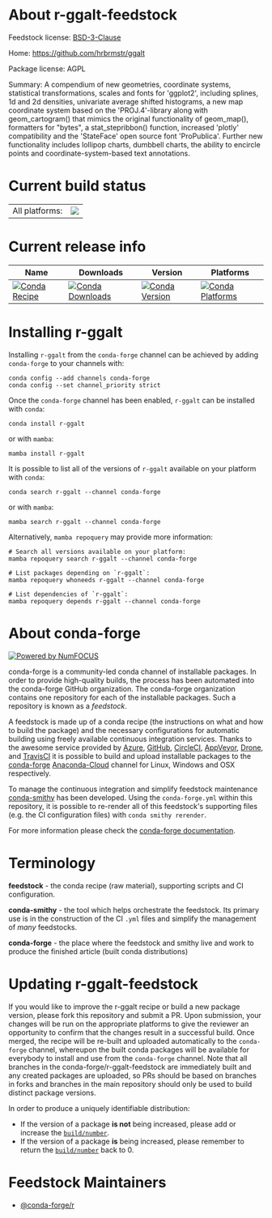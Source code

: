 About r-ggalt-feedstock
=======================

Feedstock license: [BSD-3-Clause](https://github.com/conda-forge/r-ggalt-feedstock/blob/main/LICENSE.txt)

Home: https://github.com/hrbrmstr/ggalt

Package license: AGPL

Summary: A compendium of new geometries, coordinate systems, statistical  transformations, scales and fonts for 'ggplot2', including splines, 1d and 2d densities,  univariate average shifted histograms, a new map coordinate system based on the  'PROJ.4'-library along with geom_cartogram() that mimics the original functionality of  geom_map(), formatters for "bytes", a stat_stepribbon() function, increased 'plotly' compatibility and the 'StateFace' open source font 'ProPublica'. Further new  functionality includes lollipop charts, dumbbell charts, the ability to encircle points and coordinate-system-based text annotations.

Current build status
====================


<table><tr><td>All platforms:</td>
    <td>
      <a href="https://dev.azure.com/conda-forge/feedstock-builds/_build/latest?definitionId=3380&branchName=main">
        <img src="https://dev.azure.com/conda-forge/feedstock-builds/_apis/build/status/r-ggalt-feedstock?branchName=main">
      </a>
    </td>
  </tr>
</table>

Current release info
====================

| Name | Downloads | Version | Platforms |
| --- | --- | --- | --- |
| [![Conda Recipe](https://img.shields.io/badge/recipe-r--ggalt-green.svg)](https://anaconda.org/conda-forge/r-ggalt) | [![Conda Downloads](https://img.shields.io/conda/dn/conda-forge/r-ggalt.svg)](https://anaconda.org/conda-forge/r-ggalt) | [![Conda Version](https://img.shields.io/conda/vn/conda-forge/r-ggalt.svg)](https://anaconda.org/conda-forge/r-ggalt) | [![Conda Platforms](https://img.shields.io/conda/pn/conda-forge/r-ggalt.svg)](https://anaconda.org/conda-forge/r-ggalt) |

Installing r-ggalt
==================

Installing `r-ggalt` from the `conda-forge` channel can be achieved by adding `conda-forge` to your channels with:

```
conda config --add channels conda-forge
conda config --set channel_priority strict
```

Once the `conda-forge` channel has been enabled, `r-ggalt` can be installed with `conda`:

```
conda install r-ggalt
```

or with `mamba`:

```
mamba install r-ggalt
```

It is possible to list all of the versions of `r-ggalt` available on your platform with `conda`:

```
conda search r-ggalt --channel conda-forge
```

or with `mamba`:

```
mamba search r-ggalt --channel conda-forge
```

Alternatively, `mamba repoquery` may provide more information:

```
# Search all versions available on your platform:
mamba repoquery search r-ggalt --channel conda-forge

# List packages depending on `r-ggalt`:
mamba repoquery whoneeds r-ggalt --channel conda-forge

# List dependencies of `r-ggalt`:
mamba repoquery depends r-ggalt --channel conda-forge
```


About conda-forge
=================

[![Powered by
NumFOCUS](https://img.shields.io/badge/powered%20by-NumFOCUS-orange.svg?style=flat&colorA=E1523D&colorB=007D8A)](https://numfocus.org)

conda-forge is a community-led conda channel of installable packages.
In order to provide high-quality builds, the process has been automated into the
conda-forge GitHub organization. The conda-forge organization contains one repository
for each of the installable packages. Such a repository is known as a *feedstock*.

A feedstock is made up of a conda recipe (the instructions on what and how to build
the package) and the necessary configurations for automatic building using freely
available continuous integration services. Thanks to the awesome service provided by
[Azure](https://azure.microsoft.com/en-us/services/devops/), [GitHub](https://github.com/),
[CircleCI](https://circleci.com/), [AppVeyor](https://www.appveyor.com/),
[Drone](https://cloud.drone.io/welcome), and [TravisCI](https://travis-ci.com/)
it is possible to build and upload installable packages to the
[conda-forge](https://anaconda.org/conda-forge) [Anaconda-Cloud](https://anaconda.org/)
channel for Linux, Windows and OSX respectively.

To manage the continuous integration and simplify feedstock maintenance
[conda-smithy](https://github.com/conda-forge/conda-smithy) has been developed.
Using the ``conda-forge.yml`` within this repository, it is possible to re-render all of
this feedstock's supporting files (e.g. the CI configuration files) with ``conda smithy rerender``.

For more information please check the [conda-forge documentation](https://conda-forge.org/docs/).

Terminology
===========

**feedstock** - the conda recipe (raw material), supporting scripts and CI configuration.

**conda-smithy** - the tool which helps orchestrate the feedstock.
                   Its primary use is in the construction of the CI ``.yml`` files
                   and simplify the management of *many* feedstocks.

**conda-forge** - the place where the feedstock and smithy live and work to
                  produce the finished article (built conda distributions)


Updating r-ggalt-feedstock
==========================

If you would like to improve the r-ggalt recipe or build a new
package version, please fork this repository and submit a PR. Upon submission,
your changes will be run on the appropriate platforms to give the reviewer an
opportunity to confirm that the changes result in a successful build. Once
merged, the recipe will be re-built and uploaded automatically to the
`conda-forge` channel, whereupon the built conda packages will be available for
everybody to install and use from the `conda-forge` channel.
Note that all branches in the conda-forge/r-ggalt-feedstock are
immediately built and any created packages are uploaded, so PRs should be based
on branches in forks and branches in the main repository should only be used to
build distinct package versions.

In order to produce a uniquely identifiable distribution:
 * If the version of a package **is not** being increased, please add or increase
   the [``build/number``](https://docs.conda.io/projects/conda-build/en/latest/resources/define-metadata.html#build-number-and-string).
 * If the version of a package **is** being increased, please remember to return
   the [``build/number``](https://docs.conda.io/projects/conda-build/en/latest/resources/define-metadata.html#build-number-and-string)
   back to 0.

Feedstock Maintainers
=====================

* [@conda-forge/r](https://github.com/conda-forge/r/)

